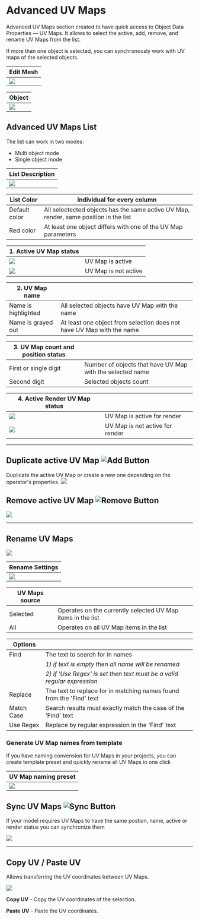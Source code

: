 # Advanced UV Maps
Advanced UV Maps section created to have quick access to Object Data Properties — UV Maps.
It allows to select the active, add, remove, and rename UV Maps from the list.

If more than one object is selected, you can synchronously work with UV maps of the selected objects.

| Edit Mesh |
|---|
| ![](img/screen/adv_uv_map/adv_uv_map.png) |

| Object |
|---|
| ![](img/screen/adv_uv_map/adv_uv_map__obj.png) |

<!-- !!! tip
    Watch the video explaining how **Advanced UV Maps** works.

    <div style="position: relative; width: 100%; height: 0; padding-bottom: 56.25%;">
    <iframe src="https://www.youtube.com/embed/Y7dG2i-FASs?start=541&end=619" style="position: absolute; top: 0; left: 0; width: 100%; height: 100%;" allowfullscreen="" seamless="" frameborder="0"></iframe>
    </div> -->

## Advanced UV Maps List
The list can work in two modes:
- Multi object mode
- Single object mode

| List Description |
|---|
| ![](img/screen/adv_uv_map/multi_preview.png) |

| List Color | Individual for every column |
|---|---|
| Default color | All selectected objects has the same active UV Map, render, same position in the list |
| Red color | At least one object differs with one of the UV Map parameters |

| 1. Active UV Map status | |
|---|---|
| ![](img/screen/adv_uv_map/uvmaps_active.png) | UV Map is active |
| ![](img/screen/adv_uv_map/uvmaps_inactive.png) | UV Map is not active |

| 2. UV Map name | |
|---|---|
| Name is highlighted | All selected objects have UV Map with the name |
| Name is grayed out | At least one object from selection does not have UV Map with the name |

| 3. UV Map count and position status | |
|---|---|
| First or single digit | Number of objects that have UV Map with the selected name |
| Second digit | Selected objects count |

| 4. Active Render UV Map status | |
|---|---|
| ![](img/screen/adv_uv_map/uvmap_active_render.png) | UV Map is active for render |
| ![](img/screen/adv_uv_map/uvmaps_render_not_active.png) | UV Map is not active for render |

---
## Duplicate active UV Map ![Add Button](img/icons/plus.png)
Duplicate the active UV Map or create a new one depending on the operator's properties.
![](img/screen/adv_uv_map/duplicate_active_map.png)

## Remove active UV Map ![Remove Button](img/icons/minus.png)
![](img/screen/adv_uv_map/uvmaps_remove.gif)

---
## Rename UV Maps
![](img/screen/adv_uv_map/rename_bake.gif)

| Rename Settings |
|---|
| ![](img/screen/adv_uv_map/uvmaps_rename_preview.png) |

| UV Maps source | |
|---|---|
| Selected | Operates on the currently selected UV Map items in the list |
| All | Operates on all UV Map items in the list |

| Options | |
|---|---|
| Find | The text to search for in names |
| | _1) if text is empty then all name will be renamed_ |
| | _2) if 'Use Regex' is set then text must be a valid regular expression_ |
| Replace | The text to replace for in matching names found from the 'Find' text |
| Match Case | Search results must exactly match the case of the 'Find' text |
| Use Regex | Replace by regular expression in the 'Find' text |

### Generate UV Map names from template
If you have naming convension for UV Maps in your projects, you can create template preset and quickly rename all UV Maps in one click

| UV Map naming preset |
|---|
| ![](img/screen/adv_uv_map/rename_template.gif) |

## Sync UV Maps ![Sync Button](img/icons/adv_uv_sync.png)
If your model requires UV Maps to have the same postion, name, active or render status you can synchronize them

![](img/screen/adv_uv_map/uvmaps_sync.png)

---

## Copy UV / Paste UV

Allows transferring the UV coordinates between UV Maps.

![](img/screen/adv_uv_map/uv_copy_paste.png)

**Copy UV** - Copy the UV coordinates of the selection.

**Paste UV** - Paste the UV coordinates.